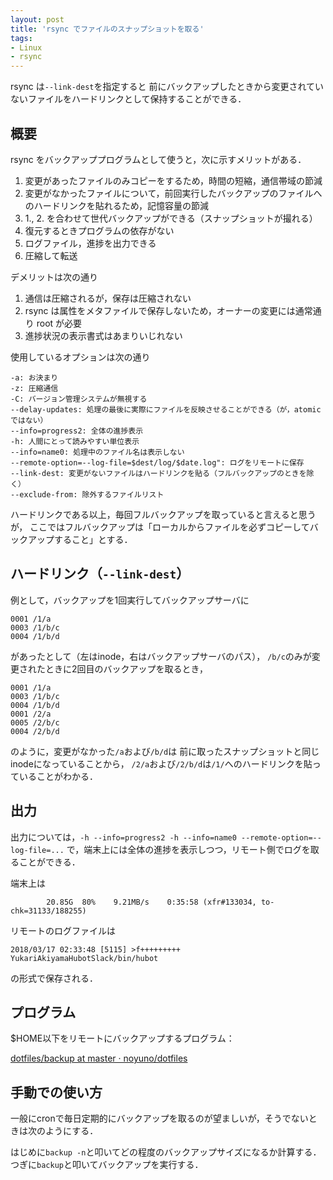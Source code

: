 ```yaml
---
layout: post
title: 'rsync でファイルのスナップショットを取る'
tags:
- Linux
- rsync
---
```


rsync は`--link-dest`を指定すると
前にバックアップしたときから変更されていないファイルをハードリンクとして保持することができる．

## 概要

rsync をバックアッププログラムとして使うと，次に示すメリットがある．


1. 変更があったファイルのみコピーをするため，時間の短縮，通信帯域の節減
2. 変更がなかったファイルについて，前回実行したバックアップのファイルへのハードリンクを貼れるため，記憶容量の節減
3. 1., 2. を合わせて世代バックアップができる（スナップショットが撮れる）
4. 復元するときプログラムの依存がない
5. ログファイル，進捗を出力できる
6. 圧縮して転送

デメリットは次の通り

1. 通信は圧縮されるが，保存は圧縮されない
2. rsync は属性をメタファイルで保存しないため，オーナーの変更には通常通り root が必要
3. 進捗状況の表示書式はあまりいじれない

使用しているオプションは次の通り

~~~
-a: お決まり
-z: 圧縮通信
-C: バージョン管理システムが無視する
--delay-updates: 処理の最後に実際にファイルを反映させることができる（が，atomicではない）
--info=progress2: 全体の進捗表示
-h: 人間にとって読みやすい単位表示
--info=name0: 処理中のファイル名は表示しない
--remote-option=--log-file=$dest/log/$date.log": ログをリモートに保存
--link-dest: 変更がないファイルはハードリンクを貼る（フルバックアップのときを除く）
--exclude-from: 除外するファイルリスト
~~~

ハードリンクである以上，毎回フルバックアップを取っていると言えると思うが，
ここではフルバックアップは「ローカルからファイルを必ずコピーしてバックアップすること」とする．

## ハードリンク（`--link-dest`）

例として，バックアップを1回実行してバックアップサーバに

~~~
0001 /1/a
0003 /1/b/c
0004 /1/b/d
~~~

があったとして（左はinode，右はバックアップサーバのパス），
`/b/c`のみが変更されたときに2回目のバックアップを取るとき，

~~~
0001 /1/a
0003 /1/b/c
0004 /1/b/d
0001 /2/a
0005 /2/b/c
0004 /2/b/d
~~~

のように，変更がなかった`/a`および`/b/d`は
前に取ったスナップショットと同じinodeになっていることから，
`/2/a`および`/2/b/d`は`/1/`へのハードリンクを貼っていることがわかる．

## 出力

出力については，`-h --info=progress2 -h --info=name0 --remote-option=--log-file=...`
で，端末上には全体の進捗を表示しつつ，リモート側でログを取ることができる．

端末上は

~~~
        20.85G  80%    9.21MB/s    0:35:58 (xfr#133034, to-chk=31133/188255)
~~~

リモートのログファイルは

~~~
2018/03/17 02:33:48 [5115] >f+++++++++ YukariAkiyamaHubotSlack/bin/hubot
~~~

の形式で保存される．

## プログラム

$HOME以下をリモートにバックアップするプログラム：

[dotfiles/backup at master · noyuno/dotfiles](https://github.com/noyuno/dotfiles/blob/master/bin/backup)

## 手動での使い方

一般にcronで毎日定期的にバックアップを取るのが望ましいが，そうでないときは次のようにする．

はじめに`backup -n`と叩いてどの程度のバックアップサイズになるか計算する．
つぎに`backup`と叩いてバックアップを実行する．

